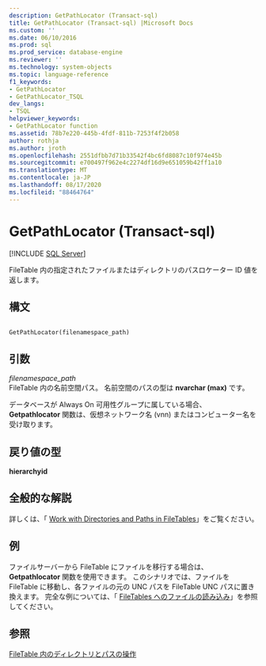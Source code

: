 ```yaml
---
description: GetPathLocator (Transact-sql)
title: GetPathLocator (Transact-sql) |Microsoft Docs
ms.custom: ''
ms.date: 06/10/2016
ms.prod: sql
ms.prod_service: database-engine
ms.reviewer: ''
ms.technology: system-objects
ms.topic: language-reference
f1_keywords:
- GetPathLocator
- GetPathLocator_TSQL
dev_langs:
- TSQL
helpviewer_keywords:
- GetPathLocator function
ms.assetid: 78b7e220-445b-4fdf-811b-7253f4f2b058
author: rothja
ms.author: jroth
ms.openlocfilehash: 2551dfbb7d71b33542f4bc6fd8087c10f974e45b
ms.sourcegitcommit: e700497f962e4c2274df16d9e651059b42ff1a10
ms.translationtype: MT
ms.contentlocale: ja-JP
ms.lasthandoff: 08/17/2020
ms.locfileid: "88464764"
---
```

# <a name="getpathlocator-transact-sql"></a>GetPathLocator (Transact-sql)
[!INCLUDE [SQL Server](../../includes/applies-to-version/sqlserver.md)]

  FileTable 内の指定されたファイルまたはディレクトリのパスロケーター ID 値を返します。  
  
## <a name="syntax"></a>構文  
  
```  
  
GetPathLocator(filenamespace_path)  
```  
  
## <a name="arguments"></a>引数  
 *filenamespace_path*  
 FileTable 内の名前空間パス。 名前空間のパスの型は **nvarchar (max)** です。  
  
 データベースが Always On 可用性グループに属している場合、 **Getpathlocator** 関数は、仮想ネットワーク名 (vnn) またはコンピューター名を受け取ります。  
  
## <a name="return-type"></a>戻り値の型  
 **hierarchyid**  
  
## <a name="general-remarks"></a>全般的な解説  
 詳しくは、「 [Work with Directories and Paths in FileTables](../../relational-databases/blob/work-with-directories-and-paths-in-filetables.md)」をご覧ください。  
  
## <a name="examples"></a>例  
 ファイルサーバーから FileTable にファイルを移行する場合は、 **Getpathlocator** 関数を使用できます。 このシナリオでは、ファイルを FileTable に移動し、各ファイルの元の UNC パスを FileTable UNC パスに置き換えます。 完全な例については、「 [FileTables へのファイルの読み込み](../../relational-databases/blob/load-files-into-filetables.md)」を参照してください。  
  
## <a name="see-also"></a>参照  
 [FileTable 内のディレクトリとパスの操作](../../relational-databases/blob/work-with-directories-and-paths-in-filetables.md)  
  
  
